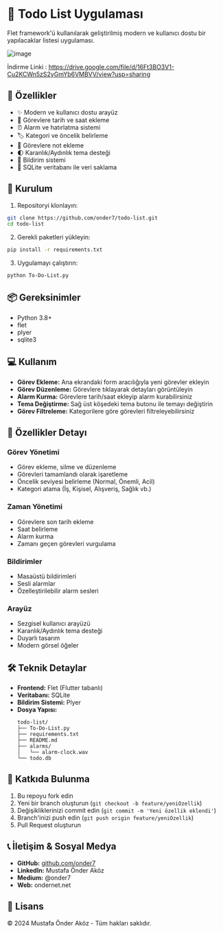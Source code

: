 # 📝 Todo List Uygulaması

Flet framework'ü kullanılarak geliştirilmiş modern ve kullanıcı dostu bir yapılacaklar listesi uygulaması.

![image](https://github.com/user-attachments/assets/c96c2b0e-c7b4-4fed-b215-9ff3e5f63b64)

İndirme Linki : https://drive.google.com/file/d/16Ft3BO3V1-Cu2KCWn5zS2yGmYb6VMBVV/view?usp=sharing
## 🌟 Özellikler

- ✨ Modern ve kullanıcı dostu arayüz
- 📅 Görevlere tarih ve saat ekleme
- ⏰ Alarm ve hatırlatma sistemi
- 🏷️ Kategori ve öncelik belirleme
- 📝 Görevlere not ekleme
- 🌓 Karanlık/Aydınlık tema desteği
- 🔔 Bildirim sistemi
- 💾 SQLite veritabanı ile veri saklama

## 🚀 Kurulum

1. Repositoryi klonlayın:
```bash
git clone https://github.com/onder7/todo-list.git
cd todo-list
```

2. Gerekli paketleri yükleyin:
```bash
pip install -r requirements.txt
```

3. Uygulamayı çalıştırın:
```bash
python To-Do-List.py
```

## 📦 Gereksinimler

- Python 3.8+
- flet
- plyer
- sqlite3

## 💻 Kullanım

- **Görev Ekleme:** Ana ekrandaki form aracılığıyla yeni görevler ekleyin
- **Görev Düzenleme:** Görevlere tıklayarak detayları görüntüleyin
- **Alarm Kurma:** Görevlere tarih/saat ekleyip alarm kurabilirsiniz
- **Tema Değiştirme:** Sağ üst köşedeki tema butonu ile temayı değiştirin
- **Görev Filtreleme:** Kategorilere göre görevleri filtreleyebilirsiniz

## 🎯 Özellikler Detayı

### Görev Yönetimi
- Görev ekleme, silme ve düzenleme
- Görevleri tamamlandı olarak işaretleme
- Öncelik seviyesi belirleme (Normal, Önemli, Acil)
- Kategori atama (İş, Kişisel, Alışveriş, Sağlık vb.)

### Zaman Yönetimi
- Görevlere son tarih ekleme
- Saat belirleme
- Alarm kurma
- Zamanı geçen görevleri vurgulama

### Bildirimler
- Masaüstü bildirimleri
- Sesli alarmlar
- Özelleştirilebilir alarm sesleri

### Arayüz
- Sezgisel kullanıcı arayüzü
- Karanlık/Aydınlık tema desteği
- Duyarlı tasarım
- Modern görsel öğeler

## 🛠️ Teknik Detaylar

- **Frontend:** Flet (Flutter tabanlı)
- **Veritabanı:** SQLite
- **Bildirim Sistemi:** Plyer
- **Dosya Yapısı:**
  ```
  todo-list/
  ├── To-Do-List.py
  ├── requirements.txt
  ├── README.md
  ├── alarms/
  │   └── alarm-clock.wav
  └── todo.db
  ```

## 🤝 Katkıda Bulunma

1. Bu repoyu fork edin
2. Yeni bir branch oluşturun (`git checkout -b feature/yeniOzellik`)
3. Değişikliklerinizi commit edin (`git commit -m 'Yeni özellik eklendi'`)
4. Branch'inizi push edin (`git push origin feature/yeniOzellik`)
5. Pull Request oluşturun

## 📞 İletişim & Sosyal Medya

* **GitHub:** [github.com/onder7](https://github.com/onder7)
* **LinkedIn:** Mustafa Önder Aköz
* **Medium:** @onder7
* **Web:** ondernet.net

## 📜 Lisans

© 2024 Mustafa Önder Aköz - Tüm hakları saklıdır.
